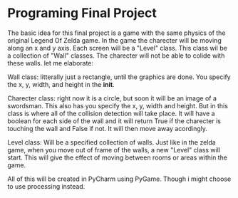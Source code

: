 # Programing Final Project

The basic idea for this final project is a game with the same physics of the original Legend Of Zelda game. In the game the charecter will be moving along an x and y axis. Each screen will be a "Level" class. This class wil be a collection of "Wall" classes. The charecter will not be able to colide with these walls. let me elaborate:

Wall class: 
litterally just a rectangle, until the graphics are done. You specify the x, y, width, and height in the __init__.

Charecter class:
right now it is a circle, but soon it will be an image of a swordsman. This also has you specify the x, y, width and height. But in this class is where all of the collision detection will take place. It will have a boolean for each side of the wall and it will return True if the charecter is touching the wall and False if not. It will then move away acordingly.

Level class:
Will be a specified collection of walls. Just like in the zelda game, when you move out of frame of the walls, a new "Level" class will start. This will give the effect of moving between rooms or areas within the game.

All of this will be created in PyCharm using PyGame. Though i might choose to use processing instead.

